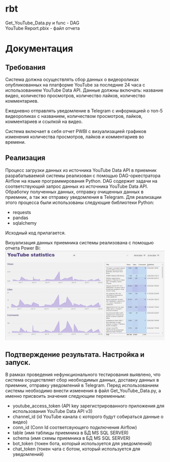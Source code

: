 # rbt

Get_YouTube_Data.py и func - DAG <br />
YouTube Report.pbix - файл отчета <br />


# Документация<br />

## Требования<br />
Система должна осуществлять сбор данных о видеороликах опубликованных на платформе YouTube
за последние 24 часа с использованием YouTube Data API. Данные должны включать: название видео,
количество просмотров, количество лайков, количество комментариев.

Ежедневно отправлять уведомление в Telegram с информацией о топ-5 видеороликах с названием,
количеством просмотров, лайков, комментариев и ссылкой на видео.

Система включает в себя отчет PWBI с визуализацией графиков изменения количества просмотров,
лайков и комментариев во времени.

## Реализация<br />
Процесс загрузки данных из источника YouTube Data API в приемник разрабатываемой системы
реализован с помощью DAG-оркестратора Airflow на языке программирования Python.
DAG содержит задачи на соответствующий запрос данных из источника YouTube Data API.
Обработку полученных данных, отправку очищенных данных в приемник, а так же отправку уведомления в Telegram.
Для реализации этого процесса были использованы следующие библиотеки Python:
- requests<br />
- pandas<br />
- sqlalchemy<br />

Исходный код прилагается.<br />

Визуализация данных приемника системы реализована с помощью отчета Power Bi:
![Pwbi](https://github.com/Yulian771/rbt/raw/main/Pwbi.png)<br />

## Подтверждение результата. Настройка и запуск.<br />
В рамках проведения нефункционального тестирования выявлено, что система осуществляет сбор необходимых данных, доставку данных в приемник, отправку уведомлений в Telegram.
Перед использованием системы необходимо внести изменения в файл Get_YouTube_Data.py, а именно присвоить значения следующим переменным:
- youtube_access_token (API key зарегистрированного приложения для использования YouTube Data API v3)
- channel_id (id YouTube канала с которого будут собираться данные о видео)
- conn_id (Conn Id соответсвующего подключения Airflow)
- table (имя таблицы приемника в БД MS SQL SERVER)
- schema (имя схемы приемника в БД MS SQL SERVER)
- bot_token (токен бота, который используется для уведомлений)
- chat_token (токен чата с ботом, который используется для уведомлений)

